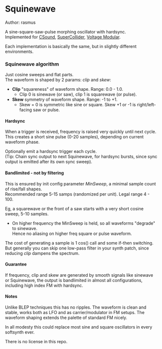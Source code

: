 # Squinewave

Author: rasmus

A sine-square-saw-pulse morphing oscillator with hardsync.  
Implemented for [CSound](./csound), [SuperCollider](./supercollider), [Voltage Modular](./java).

Each implementation is basically the same, but in slightly different environments.


### Squinewave algorithm

Just cosine sweeps and flat parts.  
The waveform is shaped by 2 params: *clip* and *skew*:

* **Clip** "squareness" of waveform shape. Range: 0.0 - 1.0.
  * Clip 0 is sinewave (or saw), clip 1 is squarewave (or pulse).
* **Skew** symmetry of waveform shape.  Range: -1 to +1.
  * Skew = 0 is symmetric like sine or square. Skew +1 or -1 is right/left-facing saw or pulse.

#### Hardsync
When a trigger is received, frequency is raised very quickly until next cycle.  
This creates a short sine pulse (0-20 samples), depending on current waveform phase.  

Optionally emit a hardsync trigger each cycle.  
(Tip: Chain sync output to next Squinewave, for hardsync bursts, since sync output is emitted after its own sync sweep).


#### Bandlimited - not by filtering
This is ensured by init config parameter *MinSweep*, a minimal sample count of rise/fall shapes.  
Recommended range 5-15 samps (randomized per unit). Legal range 4 - 100.

Eg, a squarewave or the front of a saw starts with a very short cosine sweep, 5-10 samples.
* On higher frequency the MinSweep is held, so all waveforms "degrade" to sinewave.  
  Hence no aliasing on higher freq square or pulse waveform.

The cost of generating a sample is 1 cos() call and some if-then switching.  
But generally you can skip one low-pass filter in your synth patch, since reducing *clip* dampens the spectrum.


#### Guarantee
If frequency, clip and skew are generated by smooth signals like sinewave or Squinewave, the output is bandlimited in almost all configurations, including high index FM with hardsync.


#### Notes
Unlike BLEP techniques this has no ripples. The waveform is clean and stable, works both as LFO and as carrier/modulator in FM setups. The waveform shaping extends the palette of standard FM nicely.

In all modesty this could replace most sine and square oscillators in every softsynth ever.

There is no license in this repo.  
